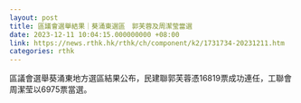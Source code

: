 ```yaml
---
layout: post
title: 區議會選舉結果｜葵涌東選區　郭芙蓉及周潔莹當選
date: 2023-12-11 10:04:15.000000000 +08:00
link: https://news.rthk.hk/rthk/ch/component/k2/1731734-20231211.htm
categories: rthk
---
```


區議會選舉葵涌東地方選區結果公布，民建聯郭芙蓉憑16819票成功連任，工聯會周潔莹以6975票當選。
